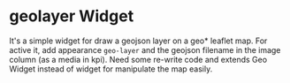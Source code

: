 # geolayer Widget

It's a simple widget for draw a geojson layer on a geo* leaflet map.
For active it, add appearance `geo-layer` and the geojson filename in the image column (as a media in kpi).
Need some re-write code and extends Geo Widget instead of widget for manipulate the map easily.
